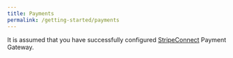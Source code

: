 ```yaml
---
title: Payments
permalink: /getting-started/payments
---
```

It is assumed that you have successfully configured [StripeConnect](/guides/payment-gateways/stripe-connect) Payment Gateway.
